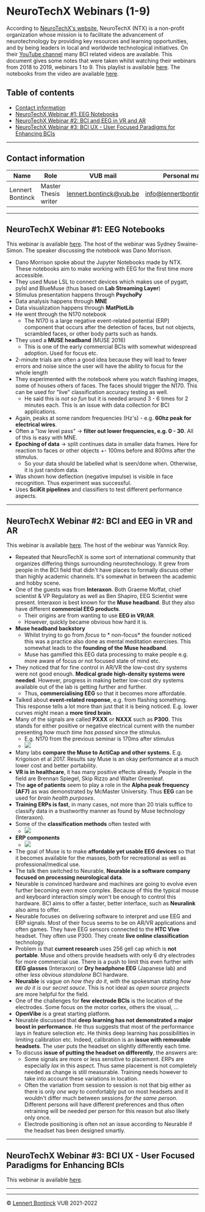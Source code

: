 # NeuroTechX Webinars (1-9)

According to [NeuroTechX's website](https://neurotechx.com/), NeuroTechX (NTX) is a non-profit organization whose mission is to facilitate the advancement of neurotechnology by providing key resources and learning opportunities, and by being leaders in local and worldwide technological initiatives. On their [YouTube channel](https://www.youtube.com/c/NeuroTechX) many BCI related videos are available. This document gives some notes that were taken whilst watching their webinars from 2018 to 2019, webinars 1 to 9. This playlist is available [here](https://www.youtube.com/watch?v=AFKNbNBCtXs&list=PL7yYIG1eq9bTbK-W66TCl7t8wTXwelSNz). The notebooks from the video are available [here](https://github.com/NeuroTechX/eeg-notebooks).



## Table of contents

- [Contact information](#contact-information)
- [NeuroTechX Webinar #1: EEG Notebooks](#neurotechx-webinar-1-eeg-notebooks)
- [NeuroTechX Webinar #2: BCI and EEG in VR and AR](#neurotechx-webinar-2-bci-and-eeg-in-vr-and-ar)
- [NeuroTechX Webinar #3: BCI UX - User Focused Paradigms for Enhancing BCIs](#neurotechx-webinar-3-bci-ux---user-focused-paradigms-for-enhancing-bcis)

<hr>


## Contact information

| Name             | Role                 | VUB mail                                                  | Personal mail                                               |
| ---------------- | -------------------- | --------------------------------------------------------- | ----------------------------------------------------------- |
| Lennert Bontinck | Master Thesis writer | [lennert.bontinck@vub.be](mailto:lennert.bontinck@vub.be) | [info@lennertbontinck.com](mailto:info@lennertbontinck.com) |

<hr>


## NeuroTechX Webinar #1: EEG Notebooks

This webinar is available [here](https://youtu.be/AFKNbNBCtXs). The host of the webinar was Sydney Swaine-Simon. The speaker discussing the notebook was Dano Morrison.

- Dano Morrison spoke about the Jupyter Notebooks made by NTX. These notebooks aim to make working with EEG for the first time more accessible.
- They used Muse LSL to connect devices which makes use of pygatt, pylsl and BlueMuse (thus based on **Lab Streaming Layer**)
- Stimulus presentation happens through **PsychoPy**
- Data analysis happens through **MNE**
- Data visualization happens through **MatPlotLib**
- He went through the N170 notebook
   - The N170 is a large negative event-related potential (ERP) component that occurs after the detection of faces, but not objects, scrambled faces, or other body parts such as hands.
- They used a **MUSE headband** (MUSE 2016)
   - This is one of the early commercial BCIs with somewhat widespread adoption. Used for focus etc.
- 2-minute trials are often a good idea because they will lead to fewer errors and noise since the user will have the ability to focus for the whole length
- They experimented with the notebook where you watch flashing images, some of houses others of faces. The faces should trigger the N170. This can be used for "live" classification accuracy testing as well.
   - He said this is *not so fun* but it is needed around 3 - 6 times for 2 minutes each. This is an issue with data collection for BCI applications.
- Again, peaks at some random frequencies (Hz's) - e.g. **60hz peak for electrical wires**.
- Often a "low level pass" -> **filter out lower frequencies, e.g. 0 - 30**. All of this is easy with MNE.
- **Epoching of data** -> split continues data in smaller data frames. Here for reaction to faces or other objects +- 100ms before and 800ms after the stimulus.
   - So your data should be labelled what is seen/done when. Otherwise, it is just random data.
- Was shown how deflection (negative impulse) is visible in face recognition. Thus experiment was successful. 
- Uses **SciKit pipelines** and classifiers to test different performance aspects.



<hr>

## NeuroTechX Webinar #2: BCI and EEG in VR and AR

This webinar is available [here](https://youtu.be/Rggx_YVc6CM). The host of the webinar was Yannick Roy. 

- Repeated that NeuroTechX is some sort of international community that organizes differing things surrounding neurotechnology. It grew from people in the BCI field that didn't have places to formally discuss other than highly academic channels. It's somewhat in between the academic and hobby scene.
- One of the guests was from **Interaxon**. Both Graeme Moffat, chief scientist & VP Regulatory as well as Ben Shapiro, EEG Scientist were present. Interaxon is best known for the **Muse headband**. But they also have different **commercial EEG products**.
  - Their origins are from wanting to use **EEG in VR/AR**.
  - However, quickly became obvious how hard it is.
- **Muse headband backstory**
  - Whilst trying to go from *focus* to * non-focus* the founder noticed this was a practice also done as mental meditation exercises. This somewhat leads to the **founding of the Muse headband**.
  - Muse has gamified this EEG data processing to make people e.g. more aware of focus or not focused state of mind etc.
- They noticed that for fine control in AR/VR the low-cost dry systems were not good enough. **Medical grade high-density systems were needed**. However, progress in making better low-cost dry systems available out of the lab is getting further and further.
  - Thus, **commercialising EEG** so that it becomes more affordable.
- Talked about **event-related response**, e.g. from flashing something. This response tells a lot more than just that it is being noticed. E.g. lower curves might mean a **more tired brain**. 
- Many of the signals are called **PXXX** or **NXXX** such as **P300**. This stands for either positive or negative electrical current with the number presenting *how much time has passed* since the stimulus.
  - E.g. N170 from the previous seminar is 170ms after stimulus
  - ![](images/differing_signals.png)
- Many labs **compare the Muse to ActiCap and other systems**. E.g. Krigoison et al 2017. Results say Muse is an okay performance at a much lower cost and better portability.
- **VR is in healthcare**, it has many positive effects already. People in the field are Brennan Spiegel, Skip Rizzo and Walter Greenleaf.
- The **age of patients** seem to play a role in the **Alpha peak frequency (AF7)** as was demonstrated by McMaster University. Thus **EEG** can be used for *brain health purposes*.
- **Training ERPs is fast**, in many cases, not more than 20 trials suffice to classify data in a trustworthy manner as found by Muse technology (Interaxon).
- Some of the **classification methods** often tested with
  - ![](images/classification_algorithms.png)
- **ERP components**
  - ![](images/erp_components.png)
- The goal of Muse is to make **affordable yet usable EEG devices** so that it becomes available for the masses, both for recreational as well as professional/medical use.
- The talk then switched to Neurable, **Neurable is a software company focused on processing neurological data**.
- Neurable is convinced hardware and machines are going to evolve even further becoming even more complex. Because of this the typical mouse and keyboard interaction simply won't be enough to control this hardware. BCI aims to offer a faster, better interface, such as **Neuralink** also aims to offer.
- Neurable focuses on delivering software to interpret and use EEG and ERP signals. Most of their focus seems to be on AR/VR applications and often games. They have EEG sensors connected to the **HTC Vive** headset. They often use P300. They create **live online classification** technology.
- Problem is that **current research** uses 256 gell cap which is **not portable**. Muse and others provide headsets with only 6 dry electrodes for more commercial use. There is a push to limit this even further with **EEG glasses** (Interaxon) or **Dry headphone EEG** (Japanese lab) and other *less obvious standalone* BCI hardware.
- **Neurable** is vague on *how they do it*, with the spokesman stating *how we do it is our secret sauce*. This is not ideal as *open source projects* are more helpful for the field.
- One of the challenges for **few electrode BCIs** is the location of the electrodes. Some focus on the motor cortex, others the visual, ...
- **OpenVibe** is a great starting platform.
- Neurable discussed that **deep learning has not demonstrated a major boost in performance**. He thus suggests that most of the performance lays in feature selection etc. He thinks deep learning has possibilities in limiting calibration etc. Indeed, calibration is an **issue with removable headsets**. The user puts the headset on slightly differently each time.
- To discuss **issue of putting the headset on differently**, the answers are:
  - Some signals are more or less sensitive to placement. ERPs are especially *lax* in this aspect. Thus same placement is not completely needed as change is still measurable. Training needs however to take into account these variations in location.
  - Often the variation from session to session is not that big either as there is only *one way* to comfortably put on most headsets and it wouldn't differ much between sessions *for the same person*. Different persons will have different preferences and thus often retraining will be needed per person for this reason but also likely only once.
  - Electrode positioning is often not an issue according to Neurable if the headset has been designed smartly.  

<hr>


## NeuroTechX Webinar #3: BCI UX - User Focused Paradigms for Enhancing BCIs

This webinar is available [here](https://youtu.be/92Fn9jBJXBA).


* * *
* * *
© [Lennert Bontinck](https://www.lennertbontinck.com/) VUB 2021-2022